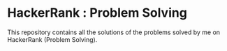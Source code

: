 # HackerRank : Problem Solving
This repository contains all the solutions of the problems solved by me on HackerRank (Problem Solving).
